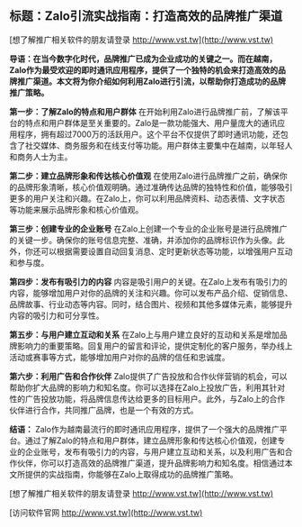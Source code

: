 ## **标题：Zalo引流实战指南：打造高效的品牌推广渠道**

[想了解推广相关软件的朋友请登录 http://www.vst.tw](http://www.vst.tw)

**导语：在当今数字化时代，品牌推广已成为企业成功的关键之一。而在越南，Zalo作为最受欢迎的即时通讯应用程序，提供了一个独特的机会来打造高效的品牌推广渠道。本文将为你介绍如何利用Zalo进行引流，以帮助你打造成功的品牌推广策略。**

**第一步：了解Zalo的特点和用户群体**
在开始利用Zalo进行品牌推广前，了解该平台的特点和用户群体是至关重要的。Zalo是一款功能强大、用户量庞大的通讯应用程序，拥有超过7000万的活跃用户。这个平台不仅提供了即时通讯功能，还包含了社交媒体、商务服务和在线支付等功能。用户群体主要集中在越南，以年轻人和商务人士为主。

**第二步：建立品牌形象和传达核心价值观**
在使用Zalo进行品牌推广之前，确保你的品牌形象清晰，核心价值观明确。通过准确传达品牌的独特性和价值，能够吸引更多的用户关注和兴趣。在Zalo上，你可以利用品牌资料、动态表情、文字状态等功能来展示品牌形象和核心价值观。

**第三步：创建专业的企业账号**
在Zalo上创建一个专业的企业账号是进行品牌推广的关键一步。确保你的账号信息完整、准确，并添加你的品牌标识作为头像。此外，你还可以根据需要设置自动回复消息、定时更新状态等功能，以增强用户互动和参与度。

**第四步：发布有吸引力的内容**
内容是吸引用户的关键。在Zalo上发布有吸引力的内容，能够增加用户对你的品牌的关注和兴趣。你可以发布产品介绍、促销信息、品牌故事、行业动态等内容。同时，结合图片、视频和其他多媒体元素，能够提升内容的吸引力和可分享性。

**第五步：与用户建立互动和关系**
在Zalo上与用户建立良好的互动和关系是增加品牌影响力的重要策略。回复用户的留言和评论，提供定制化的客户服务，举办线上活动或赛事等方式，能够增加用户对你的品牌的信任和忠诚度。

**第六步：利用广告和合作伙伴**
Zalo提供了广告投放和合作伙伴营销的机会，可以帮助你扩大品牌的影响力和知名度。你可以选择在Zalo上投放广告，利用其针对性的广告投放功能，将品牌信息传达给更多的目标用户。此外，与Zalo上的合作伙伴进行合作，共同推广品牌，也是一个有效的方式。

**结语：**
Zalo作为越南最流行的即时通讯应用程序，提供了一个强大的品牌推广平台。通过了解Zalo的特点和用户群体，建立品牌形象和传达核心价值观，创建专业的企业账号，发布有吸引力的内容，与用户建立互动和关系，以及利用广告和合作伙伴，你可以打造高效的品牌推广渠道，提升品牌影响力和知名度。相信通过本文所提供的实战指南，你能够在Zalo上取得成功的品牌推广策略。

[想了解推广相关软件的朋友请登录 http://www.vst.tw](http://www.vst.tw)


[访问软件官网 http://www.vst.tw](http://www.vst.tw)
